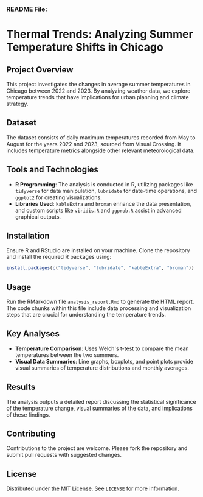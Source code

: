 ### README File:
# Thermal Trends: Analyzing Summer Temperature Shifts in Chicago

## Project Overview
This project investigates the changes in average summer temperatures in Chicago between 2022 and 2023. By analyzing weather data, we explore temperature trends that have implications for urban planning and climate strategy.

## Dataset
The dataset consists of daily maximum temperatures recorded from May to August for the years 2022 and 2023, sourced from Visual Crossing. It includes temperature metrics alongside other relevant meteorological data.

## Tools and Technologies
- **R Programming**: The analysis is conducted in R, utilizing packages like `tidyverse` for data manipulation, `lubridate` for date-time operations, and `ggplot2` for creating visualizations.
- **Libraries Used**: `kableExtra` and `broman` enhance the data presentation, and custom scripts like `viridis.R` and `ggprob.R` assist in advanced graphical outputs.

## Installation
Ensure R and RStudio are installed on your machine. Clone the repository and install the required R packages using:
```R
install.packages(c("tidyverse", "lubridate", "kableExtra", "broman"))
```

## Usage
Run the RMarkdown file `analysis_report.Rmd` to generate the HTML report. The code chunks within this file include data processing and visualization steps that are crucial for understanding the temperature trends.

## Key Analyses
- **Temperature Comparison**: Uses Welch's t-test to compare the mean temperatures between the two summers.
- **Visual Data Summaries**: Line graphs, boxplots, and point plots provide visual summaries of temperature distributions and monthly averages.

## Results
The analysis outputs a detailed report discussing the statistical significance of the temperature change, visual summaries of the data, and implications of these findings.

## Contributing
Contributions to the project are welcome. Please fork the repository and submit pull requests with suggested changes.

## License
Distributed under the MIT License. See `LICENSE` for more information.
